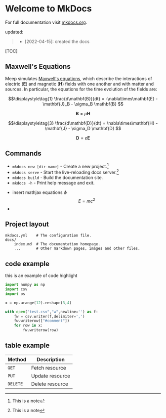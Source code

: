 
# Welcome to MkDocs
For full documentation visit [mkdocs.org](https://www.mkdocs.org).

updated:
> - [2022-04-15]: created the docs
> 

[TOC]

## Maxwell's Equations

Meep simulates [Maxwell's equations](https://en.wikipedia.org/wiki/Maxwell's_equations), which describe the interactions of electric ($\mathbf{E}$) and magnetic ($\mathbf{H}$) fields with one another and with matter and sources. In particular, the equations for the time evolution of the fields are:

$$\displaystyle\tag{1}
\frac{d\mathbf{B}}{dt} = -\nabla\times\mathbf{E} - \mathbf{J}_B - \sigma_B \mathbf{B}
$$

$$\displaystyle\tag{2}
\mathbf{B} = \mu \mathbf{H}
$$

$$\displaystyle\tag{3}
\frac{d\mathbf{D}}{dt} = \nabla\times\mathbf{H} - \mathbf{J} - \sigma_D \mathbf{D}
$$

$$\displaystyle\tag{4}
\mathbf{D} = \varepsilon \mathbf{E}
$$

## Commands

* `mkdocs new [dir-name]` - Create a new project.[^1]
* `mkdocs serve` - Start the live-reloading docs server.[^2]
* `mkdocs build` - Build the documentation site.
* `mkdocs -h` - Print help message and exit.
- insert mathjax equations $\phi$
$$
\displaystyle\tag{5}
E=mc^2
$$
- 
## Project layout

    mkdocs.yml    # The configuration file.
    docs/
        index.md  # The documentation homepage.
        ...       # Other markdown pages, images and other files.

## code example
this is an example of code highlight
```py linenums="1" title="read_and_write_csv.py" 
import numpy as np
import csv
import os

x = np.arange(12).reshape(3,4)

with open("test.csv","w",newline='') as f:
    fw = csv.writer(f,delimiter=',')
    fw.writerow(["#comment"])
    for row in x:
        fw.writerow(row)
```
## table example

| Method      | Description     |
| ----------- | --------------- |
| `GET`       | Fetch resource  |
| `PUT`       | Update resource |
| `DELETE`    | Delete resource |


[^1]: 
    This is a note
[^2]: 
    This is a note

